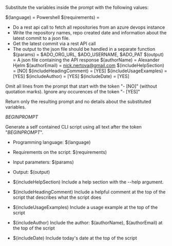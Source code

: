 Substitute the variables inside the prompt with the following values:

$(language)              = Powershell
$(requirements)          =
 - Do a rest api call to fetch all repositories from an azure devops instance
 - Write the repository names, repo created date and information about the latest commit to a json file.
 - Get the latest commit via a rest API call
 - The output to the json file should be handled in a separate function
$(params)                = $ADO_ORG_URL, $ADO_USERNAME, $ADO_PAT
$(output)                = A json file containing the API response
$(authorName)            = Alexander Hjelm
$(authorEmail)           = nick.nertova@gmail.com
$(includeHelpSection)    = [NO]
$(includeHeadingComment) = [YES]
$(includeUsageExamples)  = [YES]
$(includeAuthor)         = [YES]
$(includeDate)           = [YES]

Omit all lines from the prompt that start with the token "- [NO]" (without quotation marks). Ignore any occurences of the token "- [YES]"

Return only the resulting prompt and no details about the substituted variables.

$BEGIN PROMPT$

Generate a self contained CLI script using all text after the token "$BEGIN PROMPT$".

- Programming language: $(language)
- Requirements on the script: $(requirements)
- Input parameters: $(params)
- Output: $(output)

- $(includeHelpSection) Include a help section with the --help argument.
- $(includeHeadingComment) Include a helpful comment at the top of the script that describes what the script does
- $(includeUsageExamples) Include a usage example at the top of the script
- $(includeAuthor) Include the author: $(authorName), $(authorEmail) at the top of the script
- $(includeDate) Include today's date at the top of the script